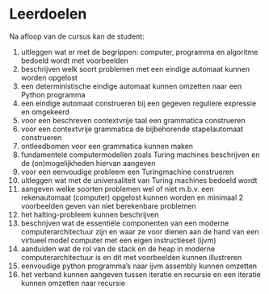 # Leerdoelen

Na afloop van de cursus kan de student:

1. uitleggen wat er met de begrippen: computer, programma en algoritme bedoeld wordt met voorbeelden
2. beschrijven welk soort problemen met een eindige automaat kunnen worden opgelost
3. een deterministische eindige automaat kunnen omzetten naar een Python programma
4. een eindige automaat construeren bij een gegeven reguliere expressie en omgekeerd 
5. voor een beschreven contextvrije taal een grammatica construeren
6. voor een contextvrije grammatica de bijbehorende stapelautomaat construeren
7. ontleedbomen voor een grammatica kunnen maken
8. fundamentele computermodellen zoals Turing machines beschrijven en de (on)mogelijkheden hiervan aangeven
9. voor een eenvoudige probleem een Turingmachine construeren
10. uitleggen wat met de universaliteit van Turing machines bedoeld wordt
11. aangeven welke soorten problemen wel of niet m.b.v. een rekenautomaat (computer) opgelost kunnen worden en minimaal 2 voorbeelden geven van niet berekenbare problemen
12. het halting-probleem kunnen beschrijven 
13. beschrijven wat de essentiële componenten van een moderne computerarchitectuur zijn en waar ze voor dienen aan de hand van een virtueel model computer met een eigen instructieset (ijvm)
14. aanduiden wat de rol van de stack en de heap in moderne computerarchitectuur is en dit met voorbeelden kunnen illustreren
15. eenvoudige python programma’s naar ijvm assembly kunnen omzetten
16. het verband kunnen aangeven tussen iteratie en recursie en een iteratie kunnen omzetten naar recursie
